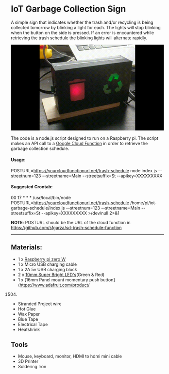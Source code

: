 # IoT Garbage Collection Sign
A simple sign that indicates whether the trash and/or recycling is being collected tomorrow by blinking a light for each. 
The lights will stop blinking when the button on the side is pressed. If an error is encountered while retrieving the trash
schedule the blinking lights will alternate rapidly.

![Demo Trash Sign](img/trash-sign.gif)

The code is a node.js script designed to run on a Raspberry pi. The script makes an API call to a [Google Cloud Function](https://github.com/sfgarza/sd-trash-schedule-function) in order to retrieve the garbage collection schedule.

#### Usage:
 POSTURL=https://yourcloudfunctionurl.net/trash-schedule node index.js --streetnum=123 --streetname=Main --streetsuffix=St --apikey=XXXXXXXXX
  
#### Suggested Crontab:
 00 17 * * * /usr/local/bin/node POSTURL=https://yourcloudfunctionurl.net/trash-schedule /home/pi/iot-garbage-schedule/index.js  --streetnum=123 --streetname=Main --streetsuffix=St --apikey=XXXXXXXXX >/dev/null 2>&1

 __NOTE__: POSTURL should be the URL of the cloud function in https://github.com/sfgarza/sd-trash-schedule-function
 
 -----

## Materials:
- 1 x [Raspberry pi zero W](https://www.adafruit.com/product/3708)
- 1 x Micro USB charging cable
- 1 x 2A 5v USB charging block
- 2 x [10mm Super Bright LED's](https://www.adafruit.com/product/4204)(Green & Red)
- 1 x [16mm Panel mount momentary push button](https://www.adafruit.com/product/
1504)
- Stranded Project wire
- Hot Glue
- Wax Paper
- Blue Tape
- Electrical Tape
- Heatshrink

## Tools
- Mouse, keyboard, monitor, HDMI to hdmi mini cable 
- 3D Printer
- Soldering Iron



